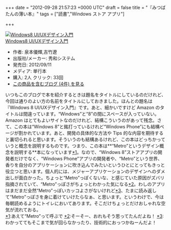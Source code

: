 
+++
date = "2012-09-28 21:57:23 +0000 UTC"
draft = false
title = "『みつばたんの薄い本』"
tags = ["読書","Windows ストア アプリ"]

+++
<div class="hatena-asin-detail"><a href="http://www.amazon.co.jp/exec/obidos/ASIN/4798034975/bestylesnet-22/"><img src="http://ecx.images-amazon.com/images/I/51NL2ih922L._SL160_.jpg" class="hatena-asin-detail-image" alt="Windows8 UI/UXデザイン入門" title="Windows8 UI/UXデザイン入門"/></a><div class="hatena-asin-detail-info"><a href="http://www.amazon.co.jp/exec/obidos/ASIN/4798034975/bestylesnet-22/">Windows8 UI/UXデザイン入門</a><ul><li><span class="hatena-asin-detail-label">作者:</span> 泉本優輝,吉竹遼</li><li><span class="hatena-asin-detail-label">出版社/メーカー:</span> 秀和システム</li><li><span class="hatena-asin-detail-label">発売日:</span> 2012/09/11</li><li><span class="hatena-asin-detail-label">メディア:</span> 単行本</li><li><span class="hatena-asin-detail-label">購入</span>: 2人 <span class="hatena-asin-detail-label">クリック</span>: 33回</li><li><a href="http://d.hatena.ne.jp/asin/4798034975/bestylesnet-22" target="_blank">この商品を含むブログ (4件) を見る</a></li></ul></div><div class="hatena-asin-detail-foot"></div></div>いつもこのブログで本を紹介するときは題名をタイトルにしているのだけれど、今回は通りのよい方の名前をタイトルにしておきました。ほんとの題名は『Windows 8 UI/UXデザイン入門』です。あと、細かいですけど Amazon のタイトルは間違っています。“Windows”と“8”の間にスペースが入っていない。Amazon はとてもよいサイトなのだけれど、結構こういうのがあって残念。さて、この本は“Windows 8”と銘打っているけれど“Windows Phone”にも結構ページが割かれています。あと、開発の具体的な方法や Tips 的な内容を期待すると裏切られると思います。そういうのも結構あるけれど、この本はどっちかっていうと概念を説明するものです。つまり、この本は**“Metro”というデザイン概念を説明する**本になっています<a href="#f1" name="fn1" title="あえて“Metro”って呼ぶで">*1</a>。なので、“Windows 8”ストアアプリの開発者だけでなく、“Windows Phone”アプリの開発者や、“Metro”という世界、香りを自分のアプリケーションに吹き込んでみたいというひとにとってもきっと役立つと思います。個人的には、メジャーアプリケーションのデザインへのダメ出しが面白かった。ちょっと“Metro”っぽくないな、と感じていた原因がズバリ指摘されていて、“Metro”っぽさがちょっとわかった気になる<a href="#f2" name="fn2" title="そーそー、おれもそう思ってたんだよね！">*2</a>。わしのアプリはまだまだ全然“Metro”っぽいカッコよさがないけれど<a href="#f3" name="fn3" title="わかっててもそこまで気が回らなかったり、技術的におっつかねーんだよ！">*3</a>、たまに読み返して“Metro”っぽさを身に着けていけたらなぁ、と思います。というわけで、今は毎朝読めるようにトイレにおいてあります。そこだけちょっとだけおしゃれな空気が流れておる。
<div class="footnote">
<a href="#fn1" name="f1" class="footnote-number">*1</a><span class="footnote-delimiter">:</span><span class="footnote-text">あえて“Metro”って呼ぶで</span>
<a href="#fn2" name="f2" class="footnote-number">*2</a><span class="footnote-delimiter">:</span><span class="footnote-text">そーそー、おれもそう思ってたんだよね！</span>
<a href="#fn3" name="f3" class="footnote-number">*3</a><span class="footnote-delimiter">:</span><span class="footnote-text">わかっててもそこまで気が回らなかったり、技術的におっつかねーんだよ！</span>
</div>

